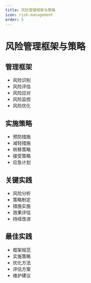 ```yaml
---
title: 风险管理框架与策略
icon: risk-management
order: 5
---
```


# 风险管理框架与策略

## 管理框架
- 风险识别
- 风险评估
- 风险应对
- 风险监控
- 风险优化

## 实施策略
- 预防措施
- 减轻措施
- 转移策略
- 接受策略
- 应急计划

## 关键实践
- 风险分析
- 策略制定
- 措施实施
- 效果评估
- 持续改进

## 最佳实践
- 框架规范
- 实施策略
- 优化方法
- 评估方案
- 维护建议
